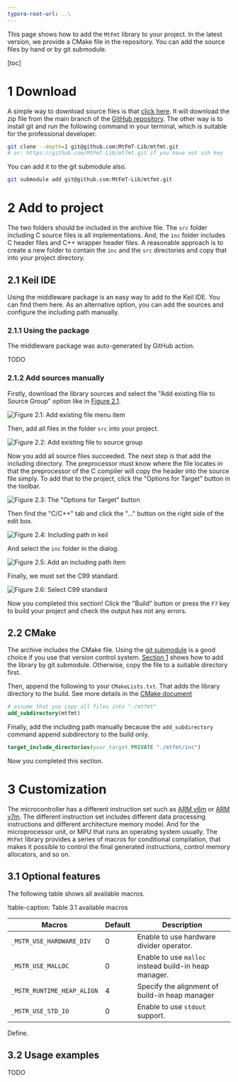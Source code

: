 ```yaml
---
typora-root-url: ..\
---
```


This page shows how to add the `MtFmt` library to your project. In the latest version, we provide a CMake file in the repository. You can add the source files by hand or by git submodule.

[toc]

# 1 Download

A simple way to download source files is that [click here](https://github.com/MtFmT-Lib/mtfmt/archive/refs/heads/master.zip). It will download the zip file from the main branch of the [GitHub repository](https://github.com/MtFmT-Lib/mtfmt). The other way is to install git and run the following command in your terminal, which is suitable for the professional developer.

```bash
git clone --depth=1 git@github.com:MtFmT-Lib/mtfmt.git
# or: https://github.com/MtFmT-Lib/mtfmt.git if you have not ssh key
```

You can add it to the git submodule also.

```bash
git submodule add git@github.com:MtFmT-Lib/mtfmt.git
```

# 2 Add to project

The two folders should be included in the archive file. The `src` folder including C source files is all implementations. And, the `inc` folder includes C header files and C++ wrapper header files. A reasonable approach is to create a new folder to contain the `inc` and the `src` directories and copy that into your project directory.

## 2.1 Keil IDE

Using the middleware package is an easy way to add to the Keil IDE. You can find them here. As an alternative option, you can add the sources and configure the including path manually.

### 2.1.1 Using the package

The middleware package was auto-generated by GitHub action.

TODO

### 2.1.2 Add sources manually

Firstly, download the library sources and select the "Add existing file to Source Group" option like in [Figure 2.1](#figure_2_1).

![Figure 2.1: Add existing file menu item](./img/keil_add_ext_src_nlfs.png)

Then, add all files in the folder `src` into your project.

![Figure 2.2: Add existing file to source group](./img/keil_add_ext_src_step2_nlfs.png)

Now you add all source files succeeded. The next step is that add the including directory. The preprocessor must know where the file locates in that the preprocessor of the C compiler will copy the header into the source file simply. To add that to the project, click the "Options for Target" button in the toolbar.

![Figure 2.3: The "Options for Target" button](./img/keil_opt_for_target_btn.png)

Then find the "C/C++" tab and click the "..." button on the right side of the edit box.

![Figure 2.4: Including path in keil](./img/keil_cxx_opt_tab.png)

And select the `inc` folder in the dialog.

![Figure 2.5: Add an including path item](./img/keil_cxx_add_inc_path_step2.png)

Finally, we must set the C99 standard.

![Figure 2.6: Select C99 standard](./img/keil_c_standard.png)

Now you completed this section! Click the "Build" button or press the `F7` key to build your project and check the output has not any errors.

## 2.2 CMake

The archive includes the CMake file. Using the [git submodule](https://git-scm.com/docs/git-submodule) is a good choice if you use that version control system. [Section 1](#section_1) shows how to add the library by git submodule. Otherwise, copy the file to a suitable directory first.

Then, append the following to your `CMakeLists.txt`. That adds the library directory to the build. See more details in the [CMake document](https://cmake.org/cmake/help/latest/command/add_subdirectory.html)

```cmake
# assume that you copy all files into "./mtfmt"
add_subdirectory(mtfmt)
```

Finally, add the including path manually because the `add_subdirectory` command append subdirectory to the build only.

```cmake
target_include_directories(your_target PRIVATE "./mtfmt/inc")
```

Now you completed this section.

# 3 Customization

The microcontroller has a different instruction set such as [ARM v6m](https://developer.arm.com/documentation/ddi0419/e/) or [ARM v7m](https://developer.arm.com/documentation/ddi0403/ee/). The different instruction set includes different data processing instructions and different architecture memory model. And for the microprocessor unit, or MPU that runs an operating system usually. The `MtFmt` library provides a series of macros for conditional compilation, that makes it possible to control the final generated instructions, control memory allocators, and so on.

## 3.1 Optional features

The following table shows all available macros.

!table-caption: Table 3.1 available macros

| Macros                     | Default | Description                                           |
| -------------------------- | ------- | ----------------------------------------------------- |
| `_MSTR_USE_HARDWARE_DIV`   | 0       | Enable to use hardware divider operator.              |
| `_MSTR_USE_MALLOC `        | 0       | Enable to use `malloc` instead build-in heap manager. |
| `_MSTR_RUNTIME_HEAP_ALIGN` | 4       | Specify the alignment of build-in heap manager        |
| `_MSTR_USE_STD_IO`         | 0       | Enable to use `stdout` support.                       |

Define.

## 3.2 Usage examples

TODO
